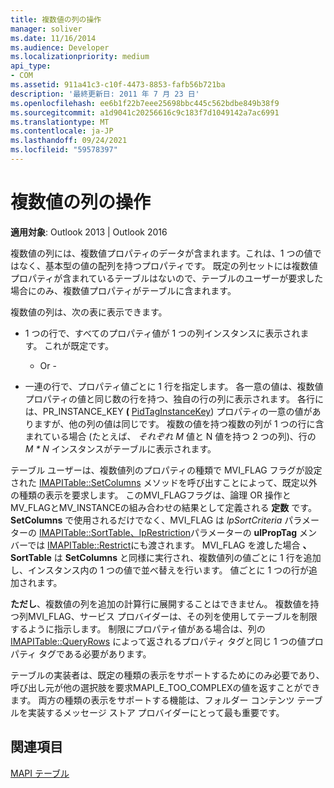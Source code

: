 ```yaml
---
title: 複数値の列の操作
manager: soliver
ms.date: 11/16/2014
ms.audience: Developer
ms.localizationpriority: medium
api_type:
- COM
ms.assetid: 911a41c3-c10f-4473-8853-fafb56b721ba
description: '最終更新日: 2011 年 7 月 23 日'
ms.openlocfilehash: ee6b1f22b7eee25698bbc445c562bdbe849b38f9
ms.sourcegitcommit: a1d9041c20256616c9c183f7d1049142a7ac6991
ms.translationtype: MT
ms.contentlocale: ja-JP
ms.lasthandoff: 09/24/2021
ms.locfileid: "59578397"
---
```

# <a name="working-with-multivalued-columns"></a>複数値の列の操作

  
  
**適用対象**: Outlook 2013 | Outlook 2016 
  
複数値の列には、複数値プロパティのデータが含まれます。これは、1 つの値ではなく、基本型の値の配列を持つプロパティです。 既定の列セットには複数値プロパティが含まれているテーブルはないので、テーブルのユーザーが要求した場合にのみ、複数値プロパティがテーブルに含まれます。 
  
複数値の列は、次の表に表示できます。
  
- 1 つの行で、すべてのプロパティ値が 1 つの列インスタンスに表示されます。 これが既定です。
    
    - Or -
    
- 一連の行で、プロパティ値ごとに 1 行を指定します。 各一意の値は、複数値プロパティの値と同じ数の行を持つ、独自の行の列に表示されます。 各行には、PR_INSTANCE_KEY **(** [PidTagInstanceKey](pidtaginstancekey-canonical-property.md)) プロパティの一意の値がありますが、他の列の値は同じです。 複数の値を持つ複数の列が 1 つの行に含まれている場合 (たとえば、  _それぞれ M_ 値と N 値を持つ 2 つの列)、行の  _M_  _\* N_ インスタンスがテーブルに表示されます。 
    
テーブル ユーザーは、複数値列のプロパティの種類で MVI_FLAG フラグが設定された [IMAPITable::SetColumns](imapitable-setcolumns.md) メソッドを呼び出すことによって、既定以外の種類の表示を要求します。 このMVI_FLAGフラグは、論理 OR 操作と MV_FLAGとMV_INSTANCEの組み合わせの結果として定義される **定数** です。 **SetColumns** で使用されるだけでなく、MVI_FLAG は _lpSortCriteria_ パラメーターの [IMAPITable::SortTable、lpRestriction](imapitable-sorttable.md)パラメーターの **ulPropTag** メンバーでは [IMAPITable::Restrict](imapitable-restrict.md)にも渡されます。  MVI_FLAG を渡した場合 **、SortTable** は **SetColumns** と同様に実行され、複数値列の値ごとに 1 行を追加し、インスタンス内の 1 つの値で並べ替えを行います。 値ごとに 1 つの行が追加されます。 
  
 **ただし**、複数値の列を追加の計算行に展開することはできません。 複数値を持つ列MVI_FLAG、サービス プロバイダーは、その列を使用してテーブルを制限するように指示します。 制限にプロパティ値がある場合は、列の [IMAPITable::QueryRows](imapitable-queryrows.md) によって返されるプロパティ タグと同じ 1 つの値プロパティ タグである必要があります。 
  
テーブルの実装者は、既定の種類の表示をサポートするためにのみ必要であり、呼び出し元が他の選択肢を要求MAPI_E_TOO_COMPLEXの値を返すことができます。 両方の種類の表示をサポートする機能は、フォルダー コンテンツ テーブルを実装するメッセージ ストア プロバイダーにとって最も重要です。 
  
## <a name="see-also"></a>関連項目



[MAPI テーブル](mapi-tables.md)


